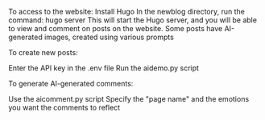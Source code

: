 To access to the website:
Install Hugo
In the newblog directory, run the command:
hugo server
This will start the Hugo server, and you will be able to view and comment on posts on the website. Some posts have AI-generated images, created using various prompts

To create new posts:

Enter the API key in the .env file
Run the aidemo.py script

To generate AI-generated comments:

Use the aicomment.py script
Specify the "page name" and the emotions you want the comments to reflect